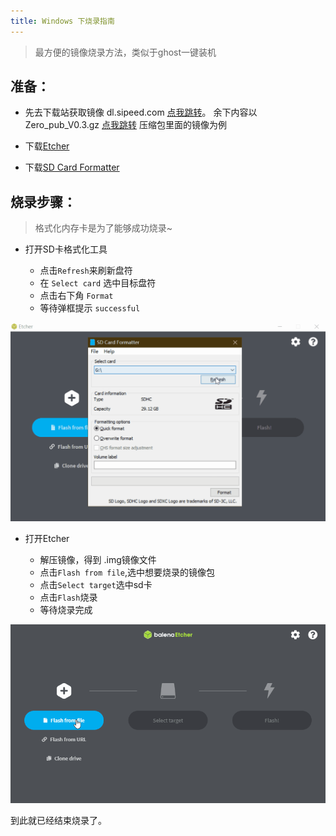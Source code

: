 ```yaml
---
title: Windows 下烧录指南
---
```


> 最方便的镜像烧录方法，类似于ghost一键装机

## 准备：

- 先去下载站获取镜像 dl.sipeed.com [点我跳转](https://dl.sipeed.com/shareURL/LICHEE/Zero/Images)。
  余下内容以 Zero_pub_V0.3.gz [点我跳转](https://dl.sipeed.com/shareURL/LICHEE/Zero/SDK) 压缩包里面的镜像为例

- 下载[Etcher](https://www.balena.io/etcher/ "Etcher")

- 下载[SD Card Formatter](https://www.sdcard.org/downloads/formatter/eula_windows/SDCardFormatterv5_WinEN.zip "SDCardFormatter")

## 烧录步骤：

> 格式化内存卡是为了能够成功烧录~

-  打开SD卡格式化工具

    - 点击`Refresh`来刷新盘符
    - 在 `Select card` 选中目标盘符
    - 点击右下角 `Format` 
    - 等待弹框提示 `successful`

<img src="./../static/System_Development/format.gif" >


-  打开Etcher

    - 解压镜像，得到 .img镜像文件
    - 点击`Flash from file`,选中想要烧录的镜像包
    - 点击`Select target`选中sd卡
    - 点击`Flash`烧录
    - 等待烧录完成

<img src="./../static/System_Development/flash.gif" >


到此就已经结束烧录了。
